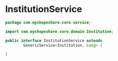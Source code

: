 # InstitutionService

```java
package com.myshopnshare.core.service;

import com.myshopnshare.core.domain.Institution;

public interface InstitutionService extends
		GenericService<Institution, Long> {

}
```
